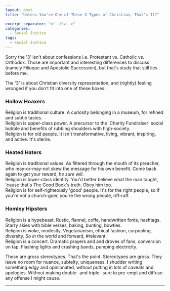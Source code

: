 ```yaml
---
layout: post
title: "Unless You're One of These 3 Types of Christian, That's It?"

excerpt_separator: "<!--fla-->"
categories:
  - Social Justice
tags:
  - Social Justice
---
```


Sorry the '3' isn't about confessions i.e. Protestant vs. Catholic vs. Orthodox. Those are important and interesting differences to discuss (namely Filioque and Apostolic Succession), but that's study that still lies before me.

The '3' is about Christian diversity representation, and (rightly) feeling wronged if you don't fit into one of these boxes:

### Hollow Hoaxers  
Religion is traditional culture. A curiosity belonging in a museum, for refined and subtle tastes.  
Religion is upper-class power. A precursor to the 'Charity Fundraiser' social bubble and benefits of rubbing shoulders with high-society.  
Religion is for old people. It isn't transformative, living, vibrant, inspiring, and active. It's sterile.  

### Heated Haters  
Religion is traditional values. As filtered through the mouth of its preacher, who may-or-may-not skew the message for his own benefit. Come back again to get your reward, *he sure will*.  
Religion is lower-class identity. You'd better believe what the man taught, 'cause that's The Good Book's truth. Obey him too.  
Religion is for self-righteously 'good' people. It's for the right people, so if you're not a church-goer, you're the wrong people, riff-raff.  

### Homley Hipsters  
Religion is a hypebeast. Rustic, flannel, coffe, handwritten fonts, hashtags. Starry skies with bible verses, baking, bunting, bowties.  
Religion is woke, modestly. Vegetarianism, ethical fashion, carpooling, diversity. So *in* the world and forward, #relevant.  
Religion is a concert. Dramatic prayers and and droves of fans, conversion on tap. Flashing lights and crashing bands, pumping electricity.  

These are gross stereotypes. That's the point. Stereotypes are gross. They leave no room for nuance, subtelty, uniqueness. I shudder writing something edgy and opinionated, without putting in lots of caveats and apologies. Without making double- and triple- sure to pre-empt and diffuse any offense I might cause.



___


